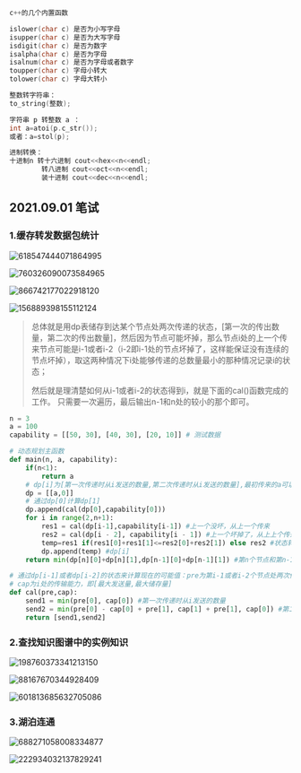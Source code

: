 ```C++
c++的几个内置函数

islower(char c) 是否为小写字母
isupper(char c) 是否为大写字母
isdigit(char c) 是否为数字
isalpha(char c) 是否为字母
isalnum(char c) 是否为字母或者数字
toupper(char c) 字母小转大
tolower(char c) 字母大转小

整数转字符串：
to_string(整数);

字符串 p 转整数 a ：
int a=atoi(p.c_str());
或者：a=stol(p);

进制转换：
十进制n 转十六进制 cout<<hex<<n<<endl;
        转八进制 cout<<oct<<n<<endl;
        装十进制 cout<<dec<<n<<endl;
```

## 2021.09.01 笔试

### 1.缓存转发数据包统计

![618547444071864995](DSA_HW.assets/618547444071864995.jpg)



![760326090073584965](DSA_HW.assets/760326090073584965.jpg)

![866742177022918120](DSA_HW.assets/866742177022918120.jpg)

![156889398155112124](DSA_HW.assets/156889398155112124.jpg)



> 总体就是用dp表储存到达某个节点处两次传递的状态，[第一次的传出数量，第二次的传出数量]，然后因为节点可能坏掉，那么节点i处的上一个传来节点可能是i-1或者i-2（i-2即i-1处的节点坏掉了，这样能保证没有连续的节点坏掉），取这两种情况下i处能够传递的总数量最小的那种情况记录i的状态；
>
> 然后就是理清楚如何从i-1或者i-2的状态得到i，就是下面的cal()函数完成的工作。
> 只需要一次遍历，最后输出n-1和n处的较小的那个即可。

```python
n = 3
a = 100
capability = [[50, 30], [40, 30], [20, 10]] # 测试数据

# 动态规划主函数
def main(n, a, capability):
    if(n<1): 
        return a
    # dp[i]为[第一次传递时从i发送的数量,第二次传递时从i发送的数量],最初传来的a可以相当于是从一个最大传送量无限，最大储存量为0的节点传过来的
    dp = [[a,0]] 
    # 通过dp[0]计算dp[1]
    dp.append(cal(dp[0],capability[0])) 
    for i in range(2,n+1):
        res1 = cal(dp[i-1],capability[i-1]) #上一个没坏，从上一个传来
        res2 = cal(dp[i - 2], capability[i - 1]) #上一个坏掉了，从上上个传来
        temp=res1 if(res1[0]+res1[1]<=res2[0]+res2[1]) else res2 #状态转移，选择值最小的一种传递方案
        dp.append(temp) #dp[i]
    return min(dp[n][0]+dp[n][1],dp[n-1][0]+dp[n-1][1]) #第n个节点和第n-1个节点中传出值较小的一个，后一个相当于最后一个节点坏了

# 通过dp[i-1]或者dp[i-2]的状态来计算现在的可能值：pre为第i-1或者i-2个节点处两次传递发出的数量（[第一次，第二次];
# cap为i处的传输能力，即[最大发送量,最大储存量]
def cal(pre,cap):
    send1 = min(pre[0], cap[0]) #第一次传递时从i发送的数量
    send2 = min(pre[0] - cap[0] + pre[1], cap[1] + pre[1], cap[0]) #第二次传递时从i发送的数量
    return [send1,send2]
```

### 2.查找知识图谱中的实例知识

![198760373341213150](DSA_HW.assets/198760373341213150.png)

![88167670344928409](DSA_HW.assets/88167670344928409.jpg)

![601813685632705086](DSA_HW.assets/601813685632705086.jpg)

### 3.湖泊连通

![688271058008334877](DSA_HW.assets/688271058008334877.png)

![222934032137829241](DSA_HW.assets/222934032137829241.jpg)







